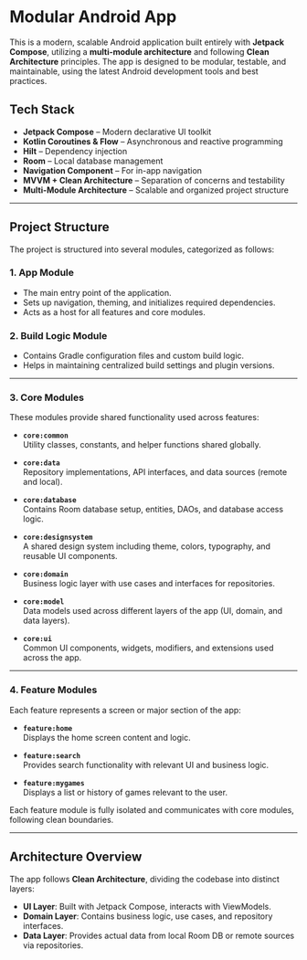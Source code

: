 # Modular Android App

This is a modern, scalable Android application built entirely with **Jetpack Compose**, utilizing a **multi-module architecture** and following **Clean Architecture** principles. The app is designed to be modular, testable, and maintainable, using the latest Android development tools and best practices.

## **Tech Stack**

- **Jetpack Compose** – Modern declarative UI toolkit
- **Kotlin Coroutines & Flow** – Asynchronous and reactive programming
- **Hilt** – Dependency injection
- **Room** – Local database management
- **Navigation Component** – For in-app navigation
- **MVVM + Clean Architecture** – Separation of concerns and testability
- **Multi-Module Architecture** – Scalable and organized project structure

---

## **Project Structure**

The project is structured into several modules, categorized as follows:

### **1. App Module**
- The main entry point of the application.
- Sets up navigation, theming, and initializes required dependencies.
- Acts as a host for all features and core modules.

### **2. Build Logic Module**
- Contains Gradle configuration files and custom build logic.
- Helps in maintaining centralized build settings and plugin versions.

---

### **3. Core Modules**

These modules provide shared functionality used across features:

- **`core:common`**  
  Utility classes, constants, and helper functions shared globally.

- **`core:data`**  
  Repository implementations, API interfaces, and data sources (remote and local).

- **`core:database`**  
  Contains Room database setup, entities, DAOs, and database access logic.

- **`core:designsystem`**  
  A shared design system including theme, colors, typography, and reusable UI components.

- **`core:domain`**  
  Business logic layer with use cases and interfaces for repositories.

- **`core:model`**  
  Data models used across different layers of the app (UI, domain, and data layers).

- **`core:ui`**  
  Common UI components, widgets, modifiers, and extensions used across the app.

---

### **4. Feature Modules**

Each feature represents a screen or major section of the app:

- **`feature:home`**  
  Displays the home screen content and logic.

- **`feature:search`**  
  Provides search functionality with relevant UI and business logic.

- **`feature:mygames`**  
  Displays a list or history of games relevant to the user.

Each feature module is fully isolated and communicates with core modules, following clean boundaries.

---

## **Architecture Overview**

The app follows **Clean Architecture**, dividing the codebase into distinct layers:

- **UI Layer**: Built with Jetpack Compose, interacts with ViewModels.
- **Domain Layer**: Contains business logic, use cases, and repository interfaces.
- **Data Layer**: Provides actual data from local Room DB or remote sources via repositories.
